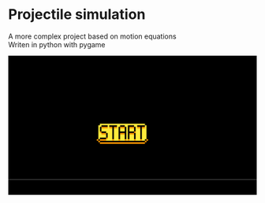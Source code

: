 # Projectile simulation

A more complex project based on motion equations  
Writen in python with pygame

![test](https://github.com/Initdd/Simple_Projects/blob/main/projectile_simulation/images/ss1.png?raw=true)
